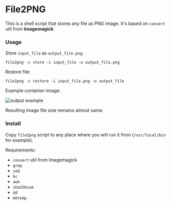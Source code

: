 File2PNG
========

This is a shell script that stores any file as PNG image. It's based on `convert` util from **Imagemagick**.

### Usage

Store `input_file` as `output_file.png`:

    file2png -c store -i input_file -o output_file.png

Restore file:
    
    file2png -c restore -i input_file.png -o output_file
    

Example container-image:

![output example](https://i.imgur.com/G6MYiXh.png "output example")

Resulting image file size remains almost same.

### Install

Copy `file2png` script to any place where you will run it from (`/usr/local/bin` for example).

Requirements:

* `convert` util from Imagemagick
* `grep`
* `sed`
* `bc`
* `awk`
* `sha256sum`
* `dd`
* `mktemp`
